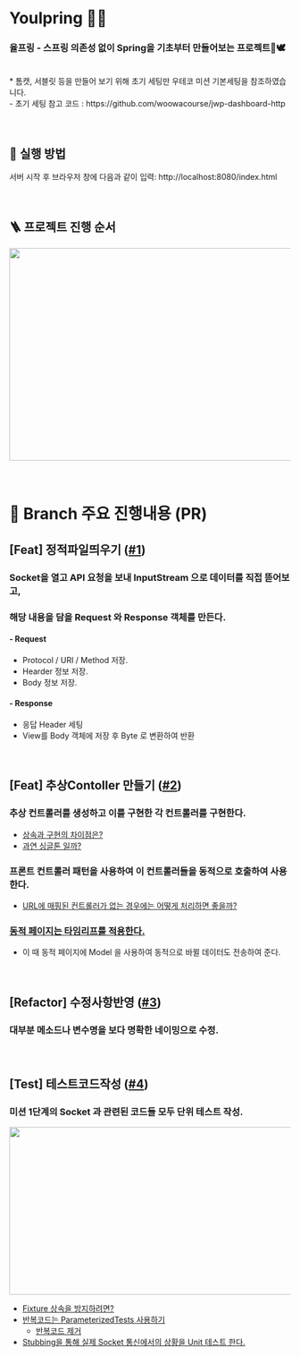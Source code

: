 # Youlpring 🌻🐝
### 율프링 - 스프링 의존성 없이 Spring을 기초부터 만들어보는 프로젝트🪺🕊
<br/>
* 톰캣, 서블릿 등을 만들어 보기 위해 초기 세팅만 우테코 미션 기본세팅을 참조하였습니다.<br/>
  - 초기 세팅 참고 코드 : https://github.com/woowacourse/jwp-dashboard-http <br/><br/><br/>


## 📍 실행 방법  
서버 시작 후 브라우저 창에 다음과 같이 입력: http://localhost:8080/index.html <br/><br/><br/>

## 🪜 프로젝트 진행 순서
[<img src="https://github.com/beatmeJY/Youlpring/assets/54700818/733c2b46-b61d-4b7b-9a2e-40976f5f6534"  width="650" height="380"/>](https://github.com/beatmeJY/Youlpring/blob/main/%ED%94%84%EB%A1%9C%EC%A0%9D%ED%8A%B8%20%EC%A7%84%ED%96%89%EC%88%9C%EC%84%9C.md)
<br/><br/><br/>
# 🌈 Branch 주요 진행내용 (PR)
## [Feat] 정적파일띄우기 ([#1](https://github.com/beatmeJY/Youlpring/pull/1))
### Socket을 열고 API 요청을 보내 InputStream 으로 데이터를 직접 뜯어보고, 
### 해당 내용을 담을 Request 와 Response 객체를 만든다.
#### - Request
 * Protocol / URI / Method 저장.
 * Hearder 정보 저장.
 * Body 정보 저장.
#### - Response
 * 응답 Header 세팅
 * View를 Body 객체에 저장 후 Byte 로 변환하여 반환 <br/><br/><br/>
  
## [Feat] 추상Contoller 만들기 ([#2](https://github.com/beatmeJY/Youlpring/pull/2))
### 추상 컨트롤러를 생성하고 이를 구현한 각 컨트롤러를 구현한다.
 - [상속과 구현의 차이점은?](https://github.com/beatmeJY/Youlpring/pull/2#discussion_r1443098448)
 - [과연 싱글톤 일까?](https://github.com/beatmeJY/Youlpring/pull/2#discussion_r1443093289) 
### 프론트 컨트롤러 패턴을 사용하여 이 컨트롤러들을 동적으로 호출하여 사용한다.
- [URL에 매핑된 컨트롤러가 없는 경우에는 어떻게 처리하면 좋을까?](https://github.com/beatmeJY/Youlpring/pull/2#discussion_r1443096258)
### [동적 페이지는 타임리프를 적용한다.](https://github.com/beatmeJY/Youlpring/pull/2/commits/0ce717690830d1e3437065eebc8a289ada14d748)
- 이 때 동적 페이지에 Model 을 사용하여 동적으로 바뀔 데이터도 전송하여 준다. <br/><br/><br/>
  
## [Refactor] 수정사항반영 ([#3](https://github.com/beatmeJY/Youlpring/pull/3))
### 대부분 메소드나 변수명을 보다 명확한 네이밍으로 수정. <br/><br/><br/>
  
## [Test] 테스트코드작성 ([#4](https://github.com/beatmeJY/Youlpring/pull/4))
### 미션 1단계의 Socket 과 관련된 코드들 모두 단위 테스트 작성.
[<img src="https://github.com/beatmeJY/Youlpring/assets/54700818/63075cc4-b969-4bd8-a126-899b30240345"  width="850" height="300"/>](https://github.com/beatmeJY/Youlpring/blob/main/%ED%94%84%EB%A1%9C%EC%A0%9D%ED%8A%B8%20%EC%A7%84%ED%96%89%EC%88%9C%EC%84%9C.md)
 - [Fixture 상속을 방지하려면?](https://github.com/beatmeJY/Youlpring/pull/4#discussion_r1531506869)
 - [반복코드는 ParameterizedTests 사용하기](https://github.com/beatmeJY/Youlpring/pull/4#discussion_r1531526117)
   - [반복코드 제거](https://github.com/beatmeJY/Youlpring/pull/4/commits/0372c7f45a94985b8d4475959417bfc39d7b9b21)
 - [Stubbing을 통해 실제 Socket 통신에서의 상황을 Unit 테스트 한다.](https://github.com/beatmeJY/Youlpring/blob/01990e31e7ae81b659e7410bee3cbe6a2ba9f035/src/test/java/com/youlpring/tomcat/apache/coyote/http11/request/HttpRequestTest.java#L64)
   <br/><br/><br/>
